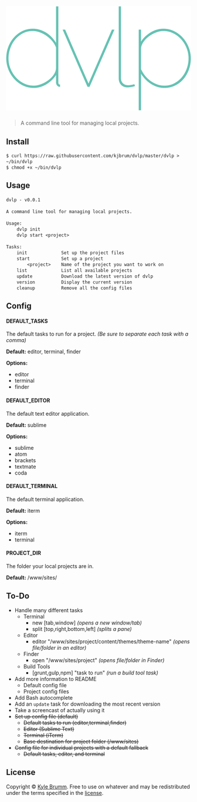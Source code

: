 # ![dvlp](media/logo.png)

> A command line tool for managing local projects.


## Install

```
$ curl https://raw.githubusercontent.com/kjbrum/dvlp/master/dvlp > ~/bin/dvlp
$ chmod +x ~/bin/dvlp
```


## Usage

```
dvlp - v0.0.1

A command line tool for managing local projects.

Usage:
    dvlp init
    dvlp start <project>

Tasks:
    init             Set up the project files
    start            Set up a project
        <project>    Name of the project you want to work on
    list             List all available projects
    update           Download the latest version of dvlp
    version          Display the current version
    cleanup          Remove all the config files
```


## Config

#### DEFAULT_TASKS

The default tasks to run for a project. _(Be sure to separate each task with a comma)_

__Default:__ editor, terminal, finder

__Options:__

- editor
- terminal
- finder

#### DEFAULT_EDITOR

The default text editor application.

__Default:__ sublime

__Options:__

- sublime
- atom
- brackets
- textmate
- coda


#### DEFAULT_TERMINAL

The default terminal application.

__Default:__ iterm

__Options:__

- iterm
- terminal

#### PROJECT_DIR

The folder your local projects are in.

__Default:__ /www/sites/


## To-Do

- Handle many different tasks
    - Terminal
        - new [tab,window] _(opens a new window/tab)_
        - split [top,right,bottom,left] _(splits a pane)_
    - Editor
        - editor "/www/sites/project/content/themes/theme-name" _(opens file/folder in an editor)_
    - Finder
        - open "/www/sites/project" _(opens file/folder in Finder)_
    - Build Tools
        - [grunt,gulp,npm] "task to run" _(run a build tool task)_
- Add more information to README
    - Default config file
    - Project config files
- Add Bash autocomplete
- Add an `update` task for downloading the most recent version
- Take a screencast of actually using it
- ~~Set up config file (default)~~
    - ~~Default tasks to run (editor,terminal,finder)~~
    - ~~Editor (Sublime Text)~~
    - ~~Terminal (iTerm)~~
    - ~~Base destination for project folder (/www/sites)~~
- ~~Config file for individual projects with a default fallback~~
    - ~~Default tasks, editor, and terminal~~


## License

Copyright © [Kyle Brumm](http://kylebrumm.com). Free to use on whatever and may be redistributed under the terms specified in the [license](LICENSE.md).

